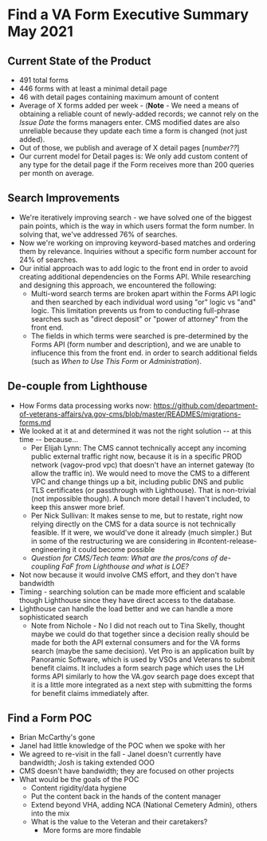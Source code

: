 # Find a VA Form Executive Summary May 2021
## Current State of the Product
- 491 total forms
- 446 forms with at least a minimal detail page
- 46 with detail pages containing maximum amount of content
- Average of X forms added per week - (**Note** - We need a means of obtaining a reliable count of newly-added records; we cannot rely on the *Issue Date*
 the forms managers enter. CMS modified dates are also unreliable because they update each time a form is changed (not just added).
- Out of those, we publish and average of X detail pages [*number??*]
- Our current model for Detail pages is: We only add custom content of any type for the detail page if the Form receives more than 200 queries per month on average.

## Search Improvements
- We're iteratively improving search - we have solved one of the biggest pain points, which is the way in which users format the form number.  In solving that, we've addressed 76% of searches.
- Now we're working on improving keyword-based matches and ordering them by relevance.  Inquiries without a specific form number account for 24% of searches.
- Our initial approach was to add logic to the front end in order to avoid creating additional dependencies on the Forms API.  While researching and designing this approach,  we encountered the following:
    - Multi-word search terms are broken apart within the Forms API logic and then searched by each individual word using "or" logic vs "and" logic.  This limitation prevents us from to conducting full-phrase searches such as "direct deposit" or "power of attorney" from the front end.
    - The fields in which terms were searched is pre-determined by the Forms API (form number and description), and we are unable to influcence this from the front end.  in order to search additional fields (such as *When to Use This Form* or *Administration*).

## De-couple from Lighthouse
- How Forms data processing works now: https://github.com/department-of-veterans-affairs/va.gov-cms/blob/master/READMES/migrations-forms.md
- We looked at it at and determined it was not the right solution -- at this time -- because…
  - Per Elijah Lynn: The CMS cannot technically accept any incoming public external traffic right now, because it is in a specific PROD network (vagov-prod vpc) that doesn't have an internet gateway (to allow the traffic in). We would need to move the CMS to a different VPC and change things up a bit, including public DNS and public TLS certificates (or passthrough with Lighthouse). That is non-trivial (not impossible though). A bunch more detail I haven't included, to keep this answer more brief. 
  - Per Nick Sullivan: It makes sense to me, but to restate, right now relying directly on the CMS for a data source is not technically feasible. If it were, we would've done it already (much simpler.) But in some of the restructuring we are considering in #content-release-engineering it could become possible
  - _Question for CMS/Tech team: What are the pros/cons of de-coupling FaF from Lighthouse and what is LOE?_
- Not now because it would involve CMS effort, and they don't have bandwidth
- Timing - searching solution can be made more efficient and scalable though Lighthouse since they have direct access to the database.
- Lighthouse can handle the load better and we can handle a more sophisticated search
    - Note from Nichole - No I did not reach out to Tina Skelly, thought maybe we could do that together since a decision really should be made for both the API external consumers and for the VA forms search (maybe the same decision).
Vet Pro is an application built by Panoramic Software, which is used by VSOs and Veterans to submit benefit claims. It includes a form search page which uses the LH forms API similarly to how the VA.gov search page does except that it is a little more integrated as a next step with submitting the forms for benefit claims immediately after. 

## Find a Form POC
- Brian McCarthy's gone
- Janel had little knowledge of the POC when we spoke with her
- We agreed to re-visit in the fall - Janel doesn't currently have bandwidth; Josh is taking extended OOO
- CMS doesn't have bandwidth; they are focused on other projects
- What would be the goals of the POC
    - Content rigidity/data hygiene
    - Put the content back in the hands of the content manager
     - Extend beyond VHA, adding NCA (National Cemetery Admin), others into the mix
    - What is the value to the Veteran and their caretakers?
      - More forms are more findable 
